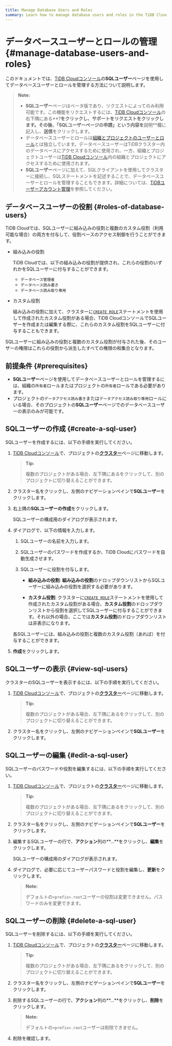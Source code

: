 ```yaml
---
title: Manage Database Users and Roles
summary: Learn how to manage database users and roles in the TiDB Cloud console.
---
```


# データベースユーザーとロールの管理 {#manage-database-users-and-roles}

このドキュメントでは、[TiDB Cloudコンソール](https://tidbcloud.com/)の**SQLユーザー**ページを使用してデータベースユーザーとロールを管理する方法について説明します。

> **Note:**
>
> - **SQLユーザー**ページはベータ版であり、リクエストによってのみ利用可能です。この機能をリクエストするには、[TiDB Cloudコンソール](https://tidbcloud.com)の右下隅にある\*\*?**をクリックし、**サポートをリクエスト**をクリックします。その後、「SQLユーザーページの申請」という内容を**説明\*\*欄に記入し、**送信**をクリックします。
> - データベースユーザーとロールは[組織とプロジェクトのユーザーとロール](/tidb-cloud/manage-user-access.md)とは独立しています。データベースユーザーはTiDBクラスター内のデータベースにアクセスするために使用され、一方、組織とプロジェクトユーザーは[TiDB Cloudコンソール](https://tidbcloud.com/)内の組織とプロジェクトにアクセスするために使用されます。
> - **SQLユーザー**ページに加えて、SQLクライアントを使用してクラスターに接続し、SQLステートメントを記述することで、データベースユーザーとロールを管理することもできます。詳細については、[TiDBユーザーアカウント管理](https://docs.pingcap.com/tidb/dev/user-account-management)を参照してください。

## データベースユーザーの役割 {#roles-of-database-users}

TiDB Cloudでは、SQLユーザーに組み込みの役割と複数のカスタム役割（利用可能な場合）の両方を付与して、役割ベースのアクセス制御を行うことができます。

- 組み込みの役割

  TiDB Cloudでは、以下の組み込みの役割が提供され、これらの役割のいずれかをSQLユーザーに付与することができます。

  - `データベース管理者`
  - `データベース読み書き`
  - `データベース読み取り専用`

- カスタム役割

  組み込みの役割に加えて、クラスターに[`CREATE ROLE`](/sql-statements/sql-statement-create-role.md)ステートメントを使用して作成されたカスタム役割がある場合、TiDB CloudコンソールでSQLユーザーを作成または編集する際に、これらのカスタム役割をSQLユーザーに付与することもできます。

SQLユーザーに組み込みの役割と複数のカスタム役割が付与された後、そのユーザーの権限はこれらの役割から派生したすべての権限の和集合となります。

## 前提条件 {#prerequisites}

- **SQLユーザー**ページを使用してデータベースユーザーとロールを管理するには、組織の`所有者`ロールまたはプロジェクトの`所有者`ロールである必要があります。
- プロジェクトの`データアクセス読み書き`または`データアクセス読み取り専用`ロールにいる場合、そのプロジェクトの**SQLユーザー**ページでのデータベースユーザーの表示のみが可能です。

## SQLユーザーの作成 {#create-a-sql-user}

SQLユーザーを作成するには、以下の手順を実行してください。

1. [TiDB Cloudコンソール](https://tidbcloud.com/)で、プロジェクトの[**クラスター**](https://tidbcloud.com/console/clusters)ページに移動します。

   > **Tip:**
   >
   > 複数のプロジェクトがある場合、左下隅にある<MDSvgIcon name="icon-left-projects" />をクリックして、別のプロジェクトに切り替えることができます。

2. クラスター名をクリックし、左側のナビゲーションペインで**SQLユーザー**をクリックします。

3. 右上隅の**SQLユーザーの作成**をクリックします。

   SQLユーザーの構成用のダイアログが表示されます。

4. ダイアログで、以下の情報を入力します。

   1. SQLユーザーの名前を入力します。
   2. SQLユーザーのパスワードを作成するか、TiDB Cloudにパスワードを自動生成させます。
   3. SQLユーザーに役割を付与します。

      - **組み込みの役割**: **組み込みの役割**のドロップダウンリストからSQLユーザーに組み込みの役割を選択する必要があります。

      - **カスタム役割**: クラスターに[`CREATE ROLE`](/sql-statements/sql-statement-create-role.md)ステートメントを使用して作成されたカスタム役割がある場合、**カスタム役割**のドロップダウンリストから役割を選択してSQLユーザーに付与することができます。それ以外の場合、ここでは**カスタム役割**のドロップダウンリストは非表示になります。

   各SQLユーザーには、組み込みの役割と複数のカスタム役割（あれば）を付与することができます。

5. **作成**をクリックします。

## SQLユーザーの表示 {#view-sql-users}

クラスターのSQLユーザーを表示するには、以下の手順を実行してください。

1. [TiDB Cloudコンソール](https://tidbcloud.com/)で、プロジェクトの[**クラスター**](https://tidbcloud.com/console/clusters)ページに移動します。

   > **Tip:**
   >
   > 複数のプロジェクトがある場合、左下隅にある<MDSvgIcon name="icon-left-projects" />をクリックして、別のプロジェクトに切り替えることができます。

2. クラスター名をクリックし、左側のナビゲーションペインで**SQLユーザー**をクリックします。

## SQLユーザーの編集 {#edit-a-sql-user}

SQLユーザーのパスワードや役割を編集するには、以下の手順を実行してください。

1. [TiDB Cloudコンソール](https://tidbcloud.com/)で、プロジェクトの[**クラスター**](https://tidbcloud.com/console/clusters)ページに移動します。

   > **Tip:**
   >
   > 複数のプロジェクトがある場合、左下隅にある<MDSvgIcon name="icon-left-projects" />をクリックして、別のプロジェクトに切り替えることができます。

2. クラスター名をクリックし、左側のナビゲーションペインで**SQLユーザー**をクリックします。

3. 編集するSQLユーザーの行で、**アクション**列の\*\*...\*\*をクリックし、**編集**をクリックします。

   SQLユーザーの構成用のダイアログが表示されます。

4. ダイアログで、必要に応じてユーザーパスワードと役割を編集し、**更新**をクリックします。

   > **Note:**
   >
   > デフォルトの`<prefix>.root`ユーザーの役割は変更できません。パスワードのみを変更できます。

## SQLユーザーの削除 {#delete-a-sql-user}

SQLユーザーを削除するには、以下の手順を実行してください。

1. [TiDB Cloudコンソール](https://tidbcloud.com/)で、プロジェクトの[**クラスター**](https://tidbcloud.com/console/clusters)ページに移動します。

   > **Tip:**
   >
   > 複数のプロジェクトがある場合、左下隅にある<MDSvgIcon name="icon-left-projects" />をクリックして、別のプロジェクトに切り替えることができます。

2. クラスター名をクリックし、左側のナビゲーションペインで**SQLユーザー**をクリックします。

3. 削除するSQLユーザーの行で、**アクション**列の\*\*...\*\*をクリックし、**削除**をクリックします。

   > **Note:**
   >
   > デフォルトの`<prefix>.root`ユーザーは削除できません。

4. 削除を確認します。
